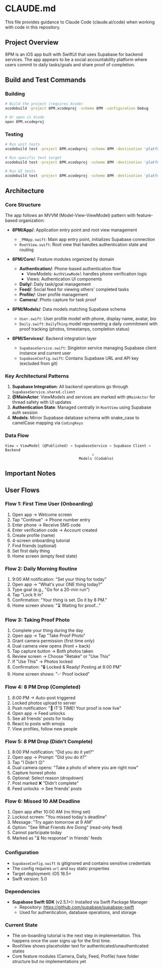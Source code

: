 # CLAUDE.md

This file provides guidance to Claude Code (claude.ai/code) when working with code in this repository.

## Project Overview

8PM is an iOS app built with SwiftUI that uses Supabase for backend services. The app appears to be a social accountability platform where users commit to daily tasks/goals and share proof of completion.

## Build and Test Commands

### Building
```bash
# Build the project (requires Xcode)
xcodebuild -project 8PM.xcodeproj -scheme 8PM -configuration Debug

# Or open in Xcode
open 8PM.xcodeproj
```

### Testing
```bash
# Run unit tests
xcodebuild test -project 8PM.xcodeproj -scheme 8PM -destination 'platform=iOS Simulator,name=iPhone 15'

# Run specific test target
xcodebuild test -project 8PM.xcodeproj -scheme 8PM -destination 'platform=iOS Simulator,name=iPhone 15' -only-testing:8PMTests

# Run UI tests
xcodebuild test -project 8PM.xcodeproj -scheme 8PM -destination 'platform=iOS Simulator,name=iPhone 15' -only-testing:8PMUITests
```

## Architecture

### Core Structure

The app follows an MVVM (Model-View-ViewModel) pattern with feature-based organization:

- **8PM/App/**: Application entry point and root view management
  - `_PMApp.swift`: Main app entry point, initializes Supabase connection
  - `RootView.swift`: Root view that handles authentication state and routing

- **8PM/Core/**: Feature modules organized by domain
  - **Authentication/**: Phone-based authentication flow
    - ViewModels: `AuthViewModel` handles phone verification logic
    - Views: Authentication UI components
  - **Daily/**: Daily task/goal management
  - **Feed/**: Social feed for viewing others' completed tasks
  - **Profile/**: User profile management
  - **Camera/**: Photo capture for task proof

- **8PM/Models/**: Data models matching Supabase schema
  - `User.swift`: User profile model with phone, display name, avatar, bio
  - `Daily.swift`: `DailyThing` model representing a daily commitment with proof tracking (photos, timestamps, completion status)

- **8PM/Services/**: Backend integration layer
  - `SupabaseService.swift`: Singleton service managing Supabase client instance and current user
  - `SupabaseConfig.swift`: Contains Supabase URL and API key (excluded from git)

### Key Architectural Patterns

1. **Supabase Integration**: All backend operations go through `SupabaseService.shared.client`
2. **@MainActor**: ViewModels and services are marked with `@MainActor` for thread safety with UI updates
3. **Authentication State**: Managed centrally in `RootView` using Supabase auth session
4. **Models**: Mirror Supabase database schema with snake_case to camelCase mapping via `CodingKeys`

### Data Flow

```
View → ViewModel (@Published) → SupabaseService → Supabase Client → Backend
                                        ↓
                                  Models (Codable)
```

## Important Notes


## User Flows

### Flow 1: First Time User (Onboarding)

1. Open app → Welcome screen
2. Tap "Continue" → Phone number entry
3. Enter phone → Receive SMS code
4. Enter verification code → Account created
5. Create profile (name)
6. 4-screen onboarding tutorial
7. Find friends (optional)
8. Set first daily thing
9. Home screen (empty feed state)

### Flow 2: Daily Morning Routine

1. 9:00 AM notification: "Set your thing for today"
2. Open app → "What's your ONE thing today?"
3. Type goal (e.g., "Go for a 20-min run")
4. Tap "Lock It In"
5. Confirmation: "Your thing is set. Do it by 8 PM."
6. Home screen shows: "⏳ Waiting for proof..."

### Flow 3: Taking Proof Photo

1. Complete your thing during the day
2. Open app → Tap "Take Proof Photo"
3. Grant camera permission (first time only)
4. Dual camera view opens (front + back)
5. Tap capture button → Both photos taken
6. Review screen → Choose "Retake" or "Use This"
7. If "Use This" → Photos locked
8. Confirmation: "🔒 Locked & Ready! Posting at 8:00 PM"
9. Home screen shows: "✅ Proof locked"

### Flow 4: 8 PM Drop (Completed)

1. 8:00 PM → Auto-post triggered
2. Locked photos upload to server
3. Push notification: "🔔 IT'S TIME! Your proof is now live"
4. Open app → Feed unlocks
5. See all friends' posts for today
6. React to posts with emojis
7. View profiles, follow new people

### Flow 5: 8 PM Drop (Didn't Complete)

1. 8:00 PM notification: "Did you do it yet?"
2. Open app → Prompt: "Did you do it?"
3. Tap "I Didn't 😔"
4. Dual camera opens: "Take a photo of where you are right now"
5. Capture honest photo
6. Optional: Select reason (dropdown)
7. Post marked ❌ "Didn't complete"
8. Feed unlocks → See friends' posts

### Flow 6: Missed 10 AM Deadline

1. Open app after 10:00 AM (no thing set)
2. Lockout screen: "You missed today's deadline"
3. Message: "Try again tomorrow at 9 AM"
4. Option: "See What Friends Are Doing" (read-only feed)
5. Cannot participate today
6. Marked as "⏳ No response" in friends' feeds

### Configuration
- `SupabaseConfig.swift` is gitignored and contains sensitive credentials
- The config requires `url` and `key` static properties
- Target deployment: iOS 18.5+
- Swift version: 5.0

### Dependencies
- **Supabase Swift SDK** (v2.5.1+): Installed via Swift Package Manager
  - Repository: https://github.com/supabase/supabase-swift
  - Used for authentication, database operations, and storage

### Current State
- The on-boarding tutorial is the next step in implementation. This happens once the user signs up for the first time.
- RootView shows placeholder text for authenticated/unauthenticated states
- Core feature modules (Camera, Daily, Feed, Profile) have folder structure but no implementations yet
